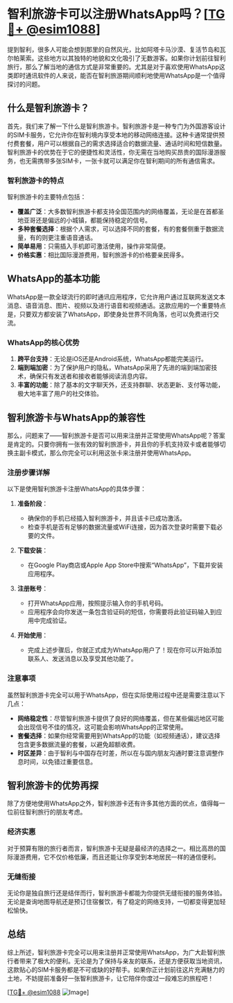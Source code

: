 # 智利旅游卡可以注册WhatsApp吗？[[TG💪+ @esim1088](https://t.me/s/esim1088)]

提到智利，很多人可能会想到那里的自然风光，比如阿塔卡马沙漠、复活节岛和瓦尔帕莱索。这些地方以其独特的地貌和文化吸引了无数游客。如果你计划前往智利旅行，那么了解当地的通信方式是非常重要的。尤其是对于喜欢使用WhatsApp这类即时通讯软件的人来说，能否在智利旅游期间顺利地使用WhatsApp是一个值得探讨的问题。

## 什么是智利旅游卡？

首先，我们来了解一下什么是智利旅游卡。智利旅游卡是一种专门为外国游客设计的SIM卡服务，它允许你在智利境内享受本地的移动网络连接。这种卡通常提供预付费套餐，用户可以根据自己的需求选择适合的数据流量、通话时间和短信数量。智利旅游卡的优势在于它的便捷性和灵活性，你无需在当地购买昂贵的国际漫游服务，也无需携带多张SIM卡，一张卡就可以满足你在智利期间的所有通信需求。

### 智利旅游卡的特点

智利旅游卡的主要特点包括：

- **覆盖广泛**：大多数智利旅游卡都支持全国范围内的网络覆盖，无论是在首都圣地亚哥还是偏远的小城镇，都能保持稳定的信号。
- **多种套餐选择**：根据个人需求，可以选择不同的套餐，有的套餐侧重于数据流量，有的则更注重语音通话。
- **简单易用**：只需插入手机即可激活使用，操作非常简便。
- **价格实惠**：相比国际漫游费用，智利旅游卡的价格要亲民得多。

## WhatsApp的基本功能

WhatsApp是一款全球流行的即时通讯应用程序，它允许用户通过互联网发送文本消息、语音消息、图片、视频以及进行语音和视频通话。这款应用的一个重要特点是，只要双方都安装了WhatsApp，即使身处世界不同角落，也可以免费进行交流。

### WhatsApp的核心优势

1. **跨平台支持**：无论是iOS还是Android系统，WhatsApp都能完美运行。
2. **端到端加密**：为了保护用户的隐私，WhatsApp采用了先进的端到端加密技术，确保只有发送者和接收者能够阅读消息内容。
3. **丰富的功能**：除了基本的文字聊天外，还支持群聊、状态更新、支付等功能，极大地丰富了用户的社交体验。

## 智利旅游卡与WhatsApp的兼容性

那么，问题来了——智利旅游卡是否可以用来注册并正常使用WhatsApp呢？答案是肯定的。只要你拥有一张有效的智利旅游卡，并且你的手机支持双卡或者能够切换主副卡模式，那么你完全可以利用这张卡来注册并使用WhatsApp。

### 注册步骤详解

以下是使用智利旅游卡注册WhatsApp的具体步骤：

1. **准备阶段**：
   - 确保你的手机已经插入智利旅游卡，并且该卡已成功激活。
   - 检查手机是否有足够的数据流量或WiFi连接，因为首次登录时需要下载必要的文件。

2. **下载安装**：
   - 在Google Play商店或Apple App Store中搜索“WhatsApp”，下载并安装应用程序。

3. **注册账号**：
   - 打开WhatsApp应用，按照提示输入你的手机号码。
   - 应用程序会向你发送一条包含验证码的短信，你需要将此验证码输入到应用中完成验证。

4. **开始使用**：
   - 完成上述步骤后，你就正式成为WhatsApp用户了！现在你可以开始添加联系人、发送消息以及享受其他功能了。

### 注意事项

虽然智利旅游卡完全可以用于WhatsApp，但在实际使用过程中还是需要注意以下几点：

- **网络稳定性**：尽管智利旅游卡提供了良好的网络覆盖，但在某些偏远地区可能会出现信号不佳的情况，这可能会影响WhatsApp的正常使用。
- **套餐选择**：如果你经常需要用到WhatsApp的功能（如视频通话），建议选择包含更多数据流量的套餐，以避免超额收费。
- **时区差异**：由于智利与中国存在时差，所以在与国内朋友沟通时要注意调整作息时间，以免错过重要信息。

## 智利旅游卡的优势再探

除了方便地使用WhatsApp之外，智利旅游卡还有许多其他方面的优点，值得每一位前往智利旅行的朋友考虑。

### 经济实惠

对于预算有限的旅行者而言，智利旅游卡无疑是最经济的选择之一。相比高昂的国际漫游费用，它不仅价格低廉，而且还能让你享受到本地居民一样的通信便利。

### 无缝衔接

无论你是独自旅行还是结伴而行，智利旅游卡都能为你提供无缝衔接的服务体验。无论是查询地图导航还是预订住宿餐饮，有了稳定的网络支持，一切都变得更加轻松愉快。

## 总结

综上所述，智利旅游卡完全可以用来注册并正常使用WhatsApp，为广大赴智利旅行者带来了极大的便利。无论是为了保持与亲友的联系，还是方便获取当地资讯，这款贴心的SIM卡服务都是不可或缺的好帮手。如果你正计划前往这片充满魅力的土地，不妨提前准备好一张智利旅游卡，让它陪伴你度过一段难忘的旅程吧！

[[TG💪+ @esim1088](https://t.me/s/esim1088) ![Image](https://i.postimg.cc/4NQfJmqS/Snipaste-2025-05-13-00-14-12.png)]